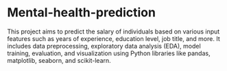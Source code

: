 # Mental-health-prediction
This project aims to predict the salary of individuals based on various input features such as years of experience, education level, job title, and more. It includes data preprocessing, exploratory data analysis (EDA), model training, evaluation, and visualization using Python libraries like pandas, matplotlib, seaborn, and scikit-learn.
